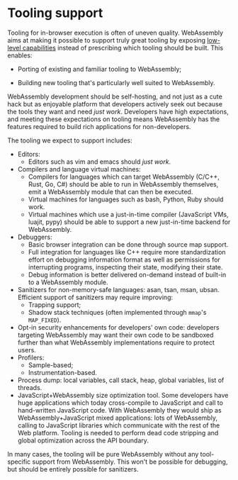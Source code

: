 # Tooling support

Tooling for in-browser execution is often of uneven quality. WebAssembly aims at
making it possible to support truly great tooling by exposing
[low-level capabilities][] instead of prescribing which tooling should be
built. This enables:
* Porting of existing and familiar tooling to WebAssembly;
* Building new tooling that's particularly well suited to WebAssembly.

  [low-level capabilities]: https://extensiblewebmanifesto.org

WebAssembly development should be self-hosting, and not just as a cute hack but
as enjoyable platform that developers actively seek out because the tools they
want and need *just work*. Developers have high expectations, and meeting these
expectations on tooling means WebAssembly has the features required to build
rich applications for non-developers.

The tooling we expect to support includes:
* Editors:
  - Editors such as vim and emacs should *just work*.
* Compilers and language virtual machines:
  - Compilers for languages which can target WebAssembly (C/C++, Rust, Go, C#)
    should be able to run in WebAssembly themselves, emit a WebAssembly module
    that can then be executed.
  - Virtual machines for languages such as bash, Python, Ruby should work.
  - Virtual machines which use a just-in-time compiler (JavaScript VMs, luajit,
    pypy) should be able to support a new just-in-time backend for WebAssembly.
* Debuggers:
  - Basic browser integration can be done through source map support.
  - Full integration for languages like C++ require more standardization effort
    on debugging information format as well as permissions for interrupting
    programs, inspecting their state, modifying their state.
  - Debug information is better delivered on-demand instead of built-in to a
    WebAssembly module.
* Sanitizers for non-memory-safe languages: asan, tsan, msan, ubsan. Efficient
  support of sanitizers may require improving:
  - Trapping support;
  - Shadow stack techniques (often implemented through `mmap`'s `MAP_FIXED`).
* Opt-in security enhancements for developers' own code: developers targeting
  WebAssembly may want their own code to be sandboxed further than what
  WebAssembly implementations require to protect users.
* Profilers:
  - Sample-based;
  - Instrumentation-based.
* Process dump: local variables, call stack, heap, global variables, list of
  threads.
* JavaScript+WebAssembly size optimization tool. Some developers have huge
  applications which today cross-compile to JavaScript and call to hand-written
  JavaScript code. With WebAssembly they would ship as WebAssembly+JavaScript
  mixed applications: lots of WebAssembly, calling to JavaScript libraries which
  communicate with the rest of the Web platform. Tooling is needed to perform
  dead code stripping and global optimization across the API boundary.

In many cases, the tooling will be pure WebAssembly without any tool-specific
support from WebAssembly. This won't be possible for debugging, but should be
entirely possible for sanitizers.
